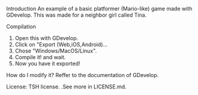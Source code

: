 Introduction
An example of a basic platformer (Mario-like) game made with GDevelop.
This was made for a neighbor girl called Tina.

Compilation
1) Open this with GDevelop.
2) Click on "Export (Web,iOS,Android)...
3) Chose "Windows/MacOS/Linux".
4) Compile it! and wait.
5) Now you have it exported!

How do I modify it?
Reffer to the documentation of GDevelop.

License: TSH license. .See more in LICENSE.md.
